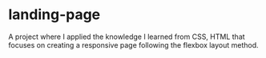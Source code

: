 # landing-page
A project where I applied the knowledge I learned from CSS, HTML that focuses on creating a responsive page following the flexbox layout method.
